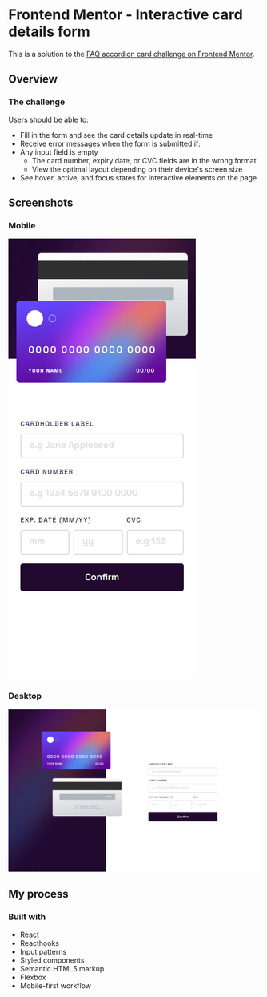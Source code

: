 # Frontend Mentor - Interactive card details form

This is a solution to the [FAQ accordion card challenge on Frontend Mentor](https://www.frontendmentor.io/challenges/faq-accordion-card-XlyjD0Oam).

## Overview

### The challenge

Users should be able to:

- Fill in the form and see the card details update in real-time
- Receive error messages when the form is submitted if:
- Any input field is empty
  - The card number, expiry date, or CVC fields are in the wrong format
  - View the optimal layout depending on their device's screen size
- See hover, active, and focus states for interactive elements on the page

## Screenshots

### Mobile

![](/assets/mobile.png)

### Desktop

![](/assets/fullsize.png)


## My process

### Built with

- React
- Reacthooks
- Input patterns
- Styled components
- Semantic HTML5 markup
- Flexbox
- Mobile-first workflow
